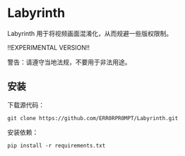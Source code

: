# Labyrinth

Labyrinth 用于将视频画面混淆化，从而规避一些版权限制。

!!EXPERIMENTAL VERSION!!

警告：请遵守当地法规，不要用于非法用途。

## 安装

下载源代码：

`git clone https://github.com/ERR0RPR0MPT/Labyrinth.git`

安装依赖：

`pip install -r requirements.txt`

